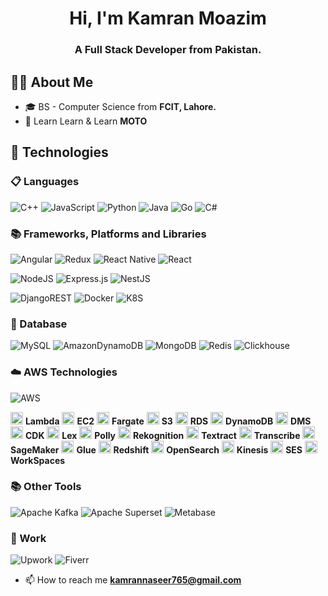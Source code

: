 <!-- <a href="#"><img width="100%" height="auto" src="https://i.imgur.com/iXuL1HG.png" height="175px"/></a> -->
<!-- <a href="#"><img width="100%" height="auto" src="./final.jpg" height="100px"/></a> -->
<!-- <a href="#"><img width="100%" height="auto" src="https://simplabs.com/assets/images/posts/2021-05-26-keeping-a-clean-git-history/illustration-a40c9543b15297efda375329d5ee380d.svg" height="175px"/></a> -->


<h1 align="center">Hi, I'm Kamran Moazim</h1>
<h3 align="center">A Full Stack Developer from Pakistan.</h3>


## 🙋‍♂️ About Me
<!-- <div>Icons made by <a href="https://www.freepik.com" title="Freepik">Freepik</a> from <a href="https://www.flaticon.com/" title="Flaticon">www.flaticon.com</a></div> -->
<!-- - 🔭 I’m currently working on **<img src="./react.png"/>** -->

- 🎓 BS - Computer Science from **FCIT, Lahore.**
- 🧑‍ Learn Learn & Learn **MOTO**

## 🚀 Technologies

### 📋 Languages
 ![C++](https://img.shields.io/badge/c++-%2300599C.svg?style=for-the-badge&logo=c%2B%2B&logoColor=white)
 ![JavaScript](https://img.shields.io/badge/javascript-%23323330.svg?style=for-the-badge&logo=javascript&logoColor=%23F7DF1E)
 ![Python](https://img.shields.io/badge/python-3670A0?style=for-the-badge&logo=python&logoColor=ffdd54)
 ![Java](https://img.shields.io/badge/java-%23ED8B00.svg?style=for-the-badge&logo=openjdk&logoColor=white)
 ![Go](https://img.shields.io/badge/go-%2300ADD8.svg?style=for-the-badge&logo=go&logoColor=white)
 ![C#](https://img.shields.io/badge/c%23-%23239120.svg?style=for-the-badge&logo=csharp&logoColor=white)
 
### 📚 Frameworks, Platforms and Libraries
![Angular](https://img.shields.io/badge/angular-%23DD0031.svg?style=for-the-badge&logo=angular&logoColor=white)
![Redux](https://img.shields.io/badge/redux-%23593d88.svg?style=for-the-badge&logo=redux&logoColor=white)
![React Native](https://img.shields.io/badge/react_native-%2320232a.svg?style=for-the-badge&logo=react&logoColor=%2361DAFB)
![React](https://img.shields.io/badge/react-%2320232a.svg?style=for-the-badge&logo=react&logoColor=%2361DAFB)

![NodeJS](https://img.shields.io/badge/node.js-6DA55F?style=for-the-badge&logo=node.js&logoColor=white)
![Express.js](https://img.shields.io/badge/express.js-%23404d59.svg?style=for-the-badge&logo=express&logoColor=%2361DAFB)
![NestJS](https://img.shields.io/badge/nestjs-%23E0234E.svg?style=for-the-badge&logo=nestjs&logoColor=white)

![DjangoREST](https://img.shields.io/badge/DJANGO-REST-ff1709?style=for-the-badge&logo=django&logoColor=white&color=ff1709&labelColor=gray)
![Docker](https://img.shields.io/badge/Docker-grey?style=for-the-badge&logo=docker)
![K8S](https://img.shields.io/badge/kubernetes-%23326ce5.svg?style=for-the-badge&logo=kubernetes&logoColor=white)

### 💾 Database
 ![MySQL](https://img.shields.io/badge/mysql-%2300f.svg?style=for-the-badge&logo=mysql&logoColor=white)
 ![AmazonDynamoDB](https://img.shields.io/badge/Amazon%20DynamoDB-4053D6?style=for-the-badge&logo=Amazon%20DynamoDB&logoColor=white)
 ![MongoDB](https://img.shields.io/badge/MongoDB-%234ea94b.svg?style=for-the-badge&logo=mongodb&logoColor=white)
 ![Redis](https://img.shields.io/badge/redis-%23DD0031.svg?style=for-the-badge&logo=redis&logoColor=white)
 ![Clickhouse](https://img.shields.io/badge/ClickHouse-FFCC01?style=for-the-badge&logo=clickhouse&logoColor=white)


### ☁️ AWS Technologies
![AWS](https://img.shields.io/badge/AWS-%23FF9900.svg?style=for-the-badge&logo=amazon-aws&logoColor=white)

<img src="https://raw.githubusercontent.com/weibeld/aws-icons-svg/main/q1-2022/Architecture-Service-Icons_01312022/Arch_Compute/16/Arch_AWS-Lambda_16.svg" width="20"> **Lambda**
<img src="https://raw.githubusercontent.com/weibeld/aws-icons-svg/main/q1-2022/Architecture-Service-Icons_01312022/Arch_Compute/16/Arch_Amazon-EC2_16.svg" width="20"> **EC2**
<img src="https://raw.githubusercontent.com/weibeld/aws-icons-svg/main/q1-2022/Architecture-Service-Icons_01312022/Arch_Compute/16/Arch_AWS-Fargate_16.svg" width="20"> **Fargate**
<img src="https://raw.githubusercontent.com/weibeld/aws-icons-svg/main/q1-2022/Architecture-Service-Icons_01312022/Arch_Storage/16/Arch_Amazon-Simple-Storage-Service_16.svg" width="20"> **S3**
<img src="https://raw.githubusercontent.com/weibeld/aws-icons-svg/main/q1-2022/Architecture-Service-Icons_01312022/Arch_Database/16/Arch_Amazon-RDS_16.svg" width="20"> **RDS**
<img src="https://raw.githubusercontent.com/weibeld/aws-icons-svg/main/q1-2022/Architecture-Service-Icons_01312022/Arch_Database/16/Arch_Amazon-DynamoDB_16.svg" width="20"> **DynamoDB**
<img src="https://raw.githubusercontent.com/weibeld/aws-icons-svg/main/q1-2022/Architecture-Service-Icons_01312022/Arch_Database/16/Arch_AWS-Database-Migration-Service_16.svg" width="20"> **DMS**
<img src="https://raw.githubusercontent.com/weibeld/aws-icons-svg/main/q1-2022/Architecture-Service-Icons_01312022/Arch_Developer-Tools/16/Arch_AWS-Cloud-Development-Kit_16.svg" width="20"> **CDK**
<img src="https://raw.githubusercontent.com/weibeld/aws-icons-svg/main/q1-2022/Architecture-Service-Icons_01312022/Arch_Machine-Learning/16/Arch_Amazon-Lex_16.svg" width="20"> **Lex**
<img src="https://raw.githubusercontent.com/weibeld/aws-icons-svg/main/q1-2022/Architecture-Service-Icons_01312022/Arch_Machine-Learning/16/Arch_Amazon-Polly_16.svg" width="20"> **Polly**
<img src="https://raw.githubusercontent.com/weibeld/aws-icons-svg/main/q1-2022/Architecture-Service-Icons_01312022/Arch_Machine-Learning/16/Arch_Amazon-Rekognition_16.svg" width="20"> **Rekognition**
<img src="https://raw.githubusercontent.com/weibeld/aws-icons-svg/main/q1-2022/Architecture-Service-Icons_01312022/Arch_Machine-Learning/16/Arch_Amazon-Textract_16.svg" width="20"> **Textract**
<img src="https://raw.githubusercontent.com/weibeld/aws-icons-svg/main/q1-2022/Architecture-Service-Icons_01312022/Arch_Machine-Learning/16/Arch_Amazon-Transcribe_16.svg" width="20"> **Transcribe**
<img src="https://raw.githubusercontent.com/weibeld/aws-icons-svg/main/q1-2022/Architecture-Service-Icons_01312022/Arch_Machine-Learning/16/Arch_Amazon-SageMaker_16.svg" width="20"> **SageMaker**
<img src="https://raw.githubusercontent.com/weibeld/aws-icons-svg/main/q1-2022/Architecture-Service-Icons_01312022/Arch_Analytics/Arch_16/Arch_AWS-Glue_16.svg" width="20"> **Glue**
<img src="https://raw.githubusercontent.com/weibeld/aws-icons-svg/main/q1-2022/Architecture-Service-Icons_01312022/Arch_Analytics/Arch_16/Arch_Amazon-Redshift_16.svg" width="20"> **Redshift**
<img src="https://raw.githubusercontent.com/weibeld/aws-icons-svg/main/q1-2022/Architecture-Service-Icons_01312022/Arch_Analytics/Arch_16/Arch_Amazon-OpenSearch-Service_16.svg" width="20"> **OpenSearch**
<img src="https://raw.githubusercontent.com/weibeld/aws-icons-svg/main/q1-2022/Architecture-Service-Icons_01312022/Arch_Analytics/Arch_16/Arch_Amazon-Kinesis_16.svg" width="20"> **Kinesis**
<img src="https://raw.githubusercontent.com/weibeld/aws-icons-svg/main/q1-2022/Architecture-Service-Icons_01312022/Arch_Business-Applications/16/Arch_Amazon-Simple-Email-Service_16.svg" width="20"> **SES**
<img src="https://raw.githubusercontent.com/weibeld/aws-icons-svg/main/q1-2022/Architecture-Service-Icons_01312022/Arch_End-User-Computing/16/Arch_Amazon-WorkSpaces_16.svg" width="20"> **WorkSpaces**

### 📚 Other Tools
![Apache Kafka](https://img.shields.io/badge/Apache%20Kafka-000?style=for-the-badge&logo=apachekafka)
![Apache Superset](https://img.shields.io/badge/Apache%20Superset-%2320A7C9.svg?style=for-the-badge&logo=apache-superset&logoColor=white)
![Metabase](https://img.shields.io/badge/Metabase-509EE3?style=for-the-badge&logo=metabase&logoColor=fff)


### 🥅 Work
 ![Upwork](https://img.shields.io/badge/UpWork-6FDA44?style=for-the-badge&logo=Upwork&logoColor=white)
 ![Fiverr](https://img.shields.io/badge/Fiverr-0d8c54?style=for-the-badge&logo=Fiverr&logoColor=555555)


<!-- ## ❤ Followers
<!-- <a href="https://github.com/Meghna-DAS/github-profile-views-counter">
    <img src="https://komarev.com/ghpvc/?username=KamranMoazim">
</a>
<a href="https://github.com/developer-junaid?tab=followers"><img src="https://img.shields.io/github/followers/KamranMoazim?label=Followers&style=social" alt="GitHub Badge"></a> -->
- 📫 How to reach me **kamrannaseer765@gmail.com**
